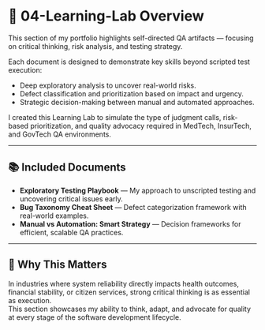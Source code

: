 # 🔬 04-Learning-Lab Overview

This section of my portfolio highlights self-directed QA artifacts — focusing on critical thinking, risk analysis, and testing strategy.

Each document is designed to demonstrate key skills beyond scripted test execution:
- Deep exploratory analysis to uncover real-world risks.
- Defect classification and prioritization based on impact and urgency.
- Strategic decision-making between manual and automated approaches.

I created this Learning Lab to simulate the type of judgment calls, risk-based prioritization, and quality advocacy required in MedTech, InsurTech, and GovTech QA environments.

---

## 📚 Included Documents

- **Exploratory Testing Playbook** — My approach to unscripted testing and uncovering critical issues early.
- **Bug Taxonomy Cheat Sheet** — Defect categorization framework with real-world examples.
- **Manual vs Automation: Smart Strategy** — Decision frameworks for efficient, scalable QA practices.

---

## 🎯 Why This Matters

In industries where system reliability directly impacts health outcomes, financial stability, or citizen services, strong critical thinking is as essential as execution.  
This section showcases my ability to think, adapt, and advocate for quality at every stage of the software development lifecycle.
